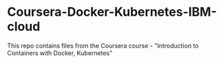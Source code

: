 # Coursera-Docker-Kubernetes-IBM-cloud
This repo contains files from the Coursera course - "Introduction to Containers with Docker, Kubernetes"
